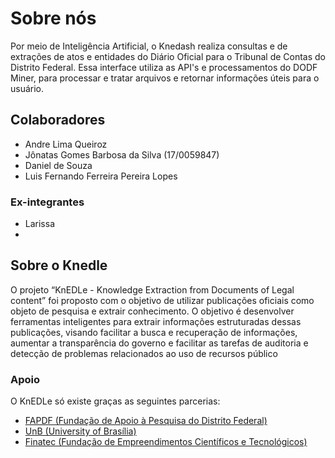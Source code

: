 # Sobre nós
Por meio de Inteligência Artificial, o Knedash realiza consultas e de extrações de atos e entidades do Diário Oficial para o Tribunal de Contas do Distrito Federal. Essa interface utiliza as API's e processamentos do DODF Miner, para processar e tratar arquivos e retornar informações úteis para o usuário.

## Colaboradores
- Andre Lima Queiroz
- Jônatas Gomes Barbosa da Silva (17/0059847)
- Daniel de Souza
- Luis Fernando Ferreira Pereira Lopes


### Ex-integrantes
- Larissa
- 


## Sobre o Knedle
O projeto “KnEDLe - Knowledge Extraction from Documents of Legal content” foi proposto com o objetivo de utilizar publicações oficiais como objeto de pesquisa e extrair conhecimento. O objetivo é desenvolver ferramentas inteligentes para extrair informações estruturadas dessas publicações, visando facilitar a busca e recuperação de informações, aumentar a transparência do governo e facilitar as tarefas de auditoria e detecção de problemas relacionados ao uso de recursos público

### Apoio
O KnEDLe só existe graças as seguintes parcerias:
- [FAPDF (Fundação de Apoio à Pesquisa do Distrito Federal)](http://fap.df.gov.br/)
- [UnB (University of Brasília)](https://www.unb.br/)
- [Finatec (Fundação de Empreendimentos Científicos e Tecnológicos)](https://www.finatec.org.br/)